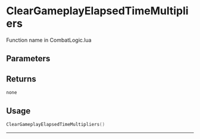 # ClearGameplayElapsedTimeMultipliers
Function name in CombatLogic.lua
## Parameters

## Returns
`none`
## Usage
```lua
ClearGameplayElapsedTimeMultipliers()
```
---
